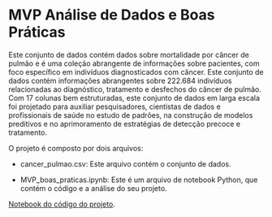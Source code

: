 # MVP Análise de Dados e Boas Práticas

Este conjunto de dados contém dados sobre mortalidade por câncer de pulmão e é uma coleção abrangente de informações sobre pacientes, com foco específico em indivíduos diagnosticados com 
câncer. Este conjunto de dados contém informações abrangentes sobre 222.684 indivíduos relacionadas ao diagnóstico, tratamento e desfechos do câncer de pulmão. Com 17 colunas bem estruturadas,
este conjunto de dados em larga escala foi projetado para auxiliar pesquisadores, cientistas de dados e profissionais de saúde no estudo de padrões, na construção de modelos preditivos e no 
aprimoramento de estratégias de detecção precoce e tratamento.

O projeto é composto por dois arquivos:<br>

   - cancer_pulmao.csv: Este arquivo contém o conjunto de dados.

   - MVP_boas_praticas.ipynb: Este é um arquivo de notebook Python, que  contém o código e a análise do seu projeto.

<a href="https://github.com/EdnilsonBastos/Analise_exploratoria/blob/main/MVP_boas_praticas.ipynb">Notebook do código do projeto</a>.<br><br>
